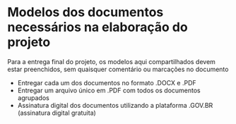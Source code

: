# Modelos dos documentos necessários na elaboração do projeto

Para a entrega final do projeto, os modelos aqui compartilhados devem estar preenchidos, sem quaisquer comentário ou marcações no documento

- Entregar cada um dos documentos no formato .DOCX e .PDF
- Entregar um arquivo único em .PDF com todos os documentos agrupados
- Assinatura digital dos documentos utilizando a plataforma .GOV.BR (assinatura digital gratuita)
